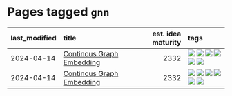 # Pages tagged `gnn`

|last_modified|title|est. idea maturity|tags
|:---|:---|---:|:---|
|2024-04-14|[Continous Graph Embedding](../semantic_space_geometry.md)|2332|[![](https://img.shields.io/badge/tag-differential_geometry-83cbca)](../tags/differential_geometry.md) [![](https://img.shields.io/badge/tag-experimental-b25b5)](../tags/experimental.md) [![](https://img.shields.io/badge/tag-gnn-e33481)](../tags/gnn.md) [![](https://img.shields.io/badge/tag-ricci_tensor-b59164)](../tags/ricci_tensor.md) [![](https://img.shields.io/badge/tag-riemannian_geometry-2b1224)](../tags/riemannian_geometry.md) [![](https://img.shields.io/badge/tag-topology-869cae)](../tags/topology.md)|
|2024-04-14|[Continous Graph Embedding](../continuous_graph_embedding.md)|2332|[![](https://img.shields.io/badge/tag-differential_geometry-83cbca)](../tags/differential_geometry.md) [![](https://img.shields.io/badge/tag-experimental-b25b5)](../tags/experimental.md) [![](https://img.shields.io/badge/tag-gnn-e33481)](../tags/gnn.md) [![](https://img.shields.io/badge/tag-ricci_tensor-b59164)](../tags/ricci_tensor.md) [![](https://img.shields.io/badge/tag-riemannian_geometry-2b1224)](../tags/riemannian_geometry.md) [![](https://img.shields.io/badge/tag-topology-869cae)](../tags/topology.md)|